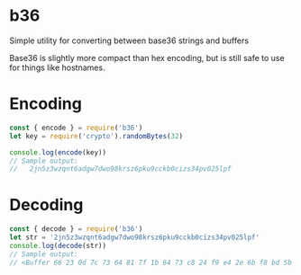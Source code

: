 # b36

Simple utility for converting between base36 strings and buffers

Base36 is slightly more compact than hex encoding, but is still safe to use
for things like hostnames.

# Encoding

```js
const { encode } = require('b36')
let key = require('crypto').randomBytes(32)

console.log(encode(key))
// Sample output:
//   2jn5z3wzqnt6adgw7dwo98krsz6pku9cckb0cizs34pv025lpf
```

# Decoding

```js
const { decode } = require('b36')
let str = '2jn5z3wzqnt6adgw7dwo98krsz6pku9cckb0cizs34pv025lpf'
console.log(decode(str))
// Sample output:
// <Buffer 66 23 0d 7c 73 64 81 7f 1b 64 73 c8 24 f9 e4 2e 6b f8 bd 5b d6 3f 55 8e 62 8d db 9d 60 fe 6f 23>
```
